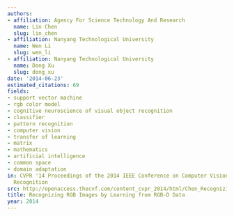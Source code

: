```yaml
---
authors:
- affiliation: Agency For Science Technology And Research
  name: Lin Chen
  slug: lin_chen
- affiliation: Nanyang Technological University
  name: Wen Li
  slug: wen_li
- affiliation: Nanyang Technological University
  name: Dong Xu
  slug: dong_xu
date: '2014-06-23'
estimated_citations: 69
fields:
- support vector machine
- rgb color model
- cognitive neuroscience of visual object recognition
- classifier
- pattern recognition
- computer vision
- transfer of learning
- matrix
- mathematics
- artificial intelligence
- common space
- domain adaptation
in: CVPR '14 Proceedings of the 2014 IEEE Conference on Computer Vision and Pattern
  Recognition
src: http://openaccess.thecvf.com/content_cvpr_2014/html/Chen_Recognizing_RGB_Images_2014_CVPR_paper.html
title: Recognizing RGB Images by Learning from RGB-D Data
year: 2014
---
```

